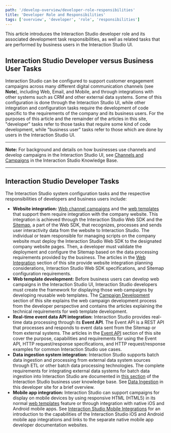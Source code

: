 ```yaml
---
path: '/develop-overview/developer-role-responsibilities'
title: 'Developer Role and Responsibilities'
tags: ['overview', 'developer', 'role', 'responsibilities']
---
```


This article introduces the Interaction Studio developer role and its associated development task responsibilities, as well as related tasks that are performed by business users in the Interaction Studio UI.

## Interaction Studio Developer versus Business User Tasks
Interaction Studio can be configured to support customer engagement campaigns across many different digital communication channels (see **Note**), including Web, Email, and Mobile, and through integrations with other systems such as CRM and other external data systems. Some of this configuration is done through the Interaction Studio UI, while other integration and configuration tasks require the development of code specific to the requirements of the company and its business users. For the purposes of this article and the remainder of the articles in this site, "developer" tasks refer to those tasks that require some kind of code development, while "business user" tasks refer to those which are done by users in the Interaction Studio UI. 

---

**Note:** For background and details on how businesses use channels and develop campaigns in the Interaction Studio UI, see [Channels and Campaigns](https://doc.evergage.com/display/EKB/Channels+and+Campaigns) in the Interaction Studio Knowledge Base.

---

## Interaction Studio Developer Tasks
The Interaction Studio system configuration tasks and the respective responsibilities of developers and business users include:

* **Website integration:** [Web channel campaigns](/campaign-development) and the [web templates](/campaign-development/web-templates) that support them require integration with the company website. This integration is achieved through the Interaction Studio Web SDK and the [Sitemap](/web-integration/sitemap), a part of the Web SDK, that recognizes, processes and sends user interactivity data from the website to Interaction Studio. The individual or team responsible for managing scripts on the company website must deploy the Interaction Studio Web SDK to the designated company website pages. Then, a developer must validate the deployment and configure the Sitemap based on the data processing requirements provided by the business. The articles in the [Web Integration](/web-integration) section of this site provide website integration planning considerations, Interaction Studio Web SDK specifications, and Sitemap configuration requirements.
* **Web template development:** Before business users can develop web campaigns in the Interaction Studio UI,  Interaction Studio developers must create the framework for displaying those web campaigns by developing reusable web templates. The [Campaign Development](/campaign-development) section of this site explains the web campaign development process from the developer perspective and contains the articles explaining the technical requirements for web template development.
* **Real-time event data API integration:** Interaction Studio provides real-time data processing through its **Event API**. The Event API is a REST API that processes and responds to event data sent from the Sitemap or from external systems. The articles in the [Event API](/event-api) section of this site cover the purpose, capabilities and requirements for using the Event API, HTTP request/response specifications, and HTTP request/response examples for common Interaction Studio use cases.
* **Data ingestion system integration:** Interaction Studio supports batch data ingestion and processing from external data system sources through ETL or other batch data processing technologies. The complete requirements for integrating external data systems for batch data ingestion into Interaction Studio are documented in [this section](https://doc.evergage.com/display/EKB/Setup+and+Deploy+ETL+Feeds) of the Interaction Studio business user knowledge base. See [Data Ingestion](/data-ingestion) in this developer site for a brief overview.
* **Mobile app integration:** Interaction Studio can support campaigns for display on mobile devices by using responsive HTML (HTML5) in its normal [web templates](/campaign-development/web-templates) feature or through integration with native iOS and Android mobile apps. See [Interaction Studio Mobile Integrations](/mobile-integration) for an introduction to the capabilities of the Interaction Studio iOS and Android mobile app integrations and links to the separate native mobile app developer documentation websites.
